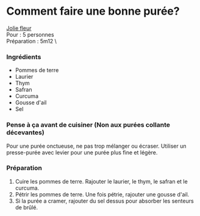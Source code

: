 # Comment faire une bonne purée? 

[Jolie fleur](https://www.youtube.com/watch?v=Hl1thnPla7E) \
Pour : 5 personnes \
Préparation : 5m12 \

### Ingrédients 

+ Pommes de terre
+ Laurier 
+ Thym
+ Safran
+ Curcuma  
+ Gousse d'ail
+ Sel

 ### Pense à ça avant de cuisiner (Non aux purées collante décevantes)
  
Pour une purée onctueuse, ne pas trop mélanger ou écraser. Utiliser un presse-purée avec levier pour une purée plus fine et légère.

### Préparation

1. Cuire les pommes de terre. Rajouter le laurier, le thym, le safran et le curcuma.
2. Pétrir les pommes de terre. Une fois pétrie, rajouter une gousse d'ail. 
3. Si la purée a cramer, rajouter du sel dessus pour absorber les senteurs de brûlé.
